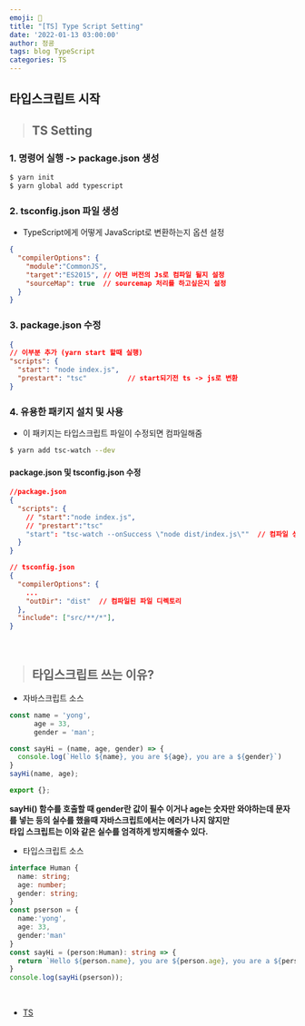 ```yaml
---
emoji: 🧢
title: "[TS] Type Script Setting"
date: '2022-01-13 03:00:00'
author: 정굥
tags: blog TypeScript
categories: TS
---
```


## 타입스크립트 시작 

>## TS Setting
### 1. 명령어 실행 -> package.json 생성
```bash
$ yarn init
$ yarn global add typescript
```
### 2. tsconfig.json 파일 생성
- TypeScript에게 어떻게 JavaScript로 변환하는지 옵션 설정
```json
{
  "compilerOptions": {
    "module":"CommonJS",  
    "target":"ES2015", // 어떤 버전의 Js로 컴파일 될지 설정
    "sourceMap": true  // sourcemap 처리를 하고싶은지 설정  
  }
}
```

### 3. package.json 수정
```json
{
// 이부분 추가 (yarn start 할때 실행)
"scripts": {
  "start": "node index.js",
  "prestart": "tsc"          // start되기전 ts -> js로 변환 
}
```
### 4. 유용한 패키지 설치 및 사용
* 이 패키지는 타입스크립트 파일이 수정되면 컴파일해줌
```bash
$ yarn add tsc-watch --dev
```
#### package.json 및 tsconfig.json 수정
```json
//package.json
{
  "scripts": {
    // "start":"node index.js",
    // "prestart":"tsc"
    "start": "tsc-watch --onSuccess \"node dist/index.js\""  // 컴파일 성공시 index.js 실행
  }
}

// tsconfig.json
{
  "compilerOptions": {
    ...
    "outDir": "dist"  // 컴파일된 파일 디렉토리
  },
  "include": ["src/**/*"],
}
```
<br/>

>## 타입스크립트 쓰는 이유?
- 자바스크립트 소스 

``` javascript
const name = 'yong',
      age = 33,
      gender = 'man';

const sayHi = (name, age, gender) => {
  console.log(`Hello ${name}, you are ${age}, you are a ${gender}`)
}
sayHi(name, age);

export {};
```
**sayHi() 함수를 호출할 때 gender란 값이 필수 이거나 age는 숫자만 와야하는데 문자를** **넣는 등의 실수를 했을때 자바스크립트에서는 에러가 나지 않지만**   
**타입 스크립트는 이와 같은 실수를 엄격하게 방지해줄수 있다.**

- 타입스크립트 소스
```typescript
interface Human {
  name: string;
  age: number;
  gender: string;
}
const pserson = {
  name:'yong',
  age: 33,
  gender:'man'
}
const sayHi = (person:Human): string => {
  return `Hello ${person.name}, you are ${person.age}, you are a ${person.gender}`;
}
console.log(sayHi(pserson));
```

<br/>

- [TS](/posts/TS)
  
```toc

```
